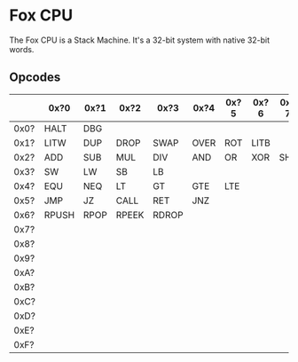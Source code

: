 # Fox CPU

The Fox CPU is a Stack Machine.
It's a 32-bit system with native 32-bit words.

## Opcodes

|      | 0x?0  | 0x?1 | 0x?2  | 0x?3  | 0x?4 | 0x?5 | 0x?6 | 0x?7 | 0x?8 | 0x?9 | 0x?A | 0x?B | 0x?C | 0x?D | 0x?E | 0x?F |
| ---- | ----- | ---- | ----- | ----- | ---- | ---- | ---- | ---- | ---- | ---- | ---- | ---- | ---- | ---- | ---- | ---- |
| 0x0? | HALT  | DBG  |       |       |      |      |      |      |      |      |      |      |      |      |      |      |
| 0x1? | LITW  | DUP  | DROP  | SWAP  | OVER | ROT  | LITB |      |      |      |      |      |      |      |      |      |
| 0x2? | ADD   | SUB  | MUL   | DIV   | AND  | OR   | XOR  | SHL  | SHR  | INC  | DEC  | SAR  | NOT  |      |      |      |
| 0x3? | SW    | LW   | SB    | LB    |      |      |      |      |      |      |      |      |      |      |      |      |
| 0x4? | EQU   | NEQ  | LT    | GT    | GTE  | LTE  |      |      |      |      |      |      |      |      |      |      |
| 0x5? | JMP   | JZ   | CALL  | RET   | JNZ  |      |      |      |      |      |      |      |      |      |      |      |
| 0x6? | RPUSH | RPOP | RPEEK | RDROP |      |      |      |      |      |      |      |      |      |      |      |      |
| 0x7? |       |      |       |       |      |      |      |      |      |      |      |      |      |      |      |      |
| 0x8? |       |      |       |       |      |      |      |      |      |      |      |      |      |      |      |      |
| 0x9? |       |      |       |       |      |      |      |      |      |      |      |      |      |      |      |      |
| 0xA? |       |      |       |       |      |      |      |      |      |      |      |      |      |      |      |      |
| 0xB? |       |      |       |       |      |      |      |      |      |      |      |      |      |      |      |      |
| 0xC? |       |      |       |       |      |      |      |      |      |      |      |      |      |      |      |      |
| 0xD? |       |      |       |       |      |      |      |      |      |      |      |      |      |      |      |      |
| 0xE? |       |      |       |       |      |      |      |      |      |      |      |      |      |      |      |      |
| 0xF? |       |      |       |       |      |      |      |      |      |      |      |      |      |      |      |      |